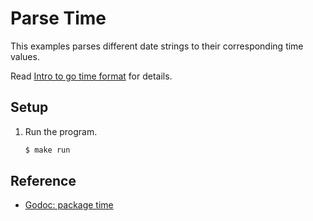 # Parse Time

This examples parses different date strings to their corresponding time values.

Read [Intro to go time format](../../docs/time-format.md) for details.

## Setup

1. Run the program.

   ```bash
   $ make run
   ```

## Reference

* [Godoc: package time](https://pkg.go.dev/time?tab=doc)
